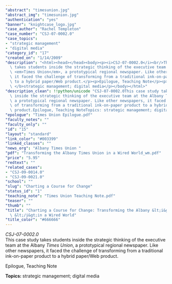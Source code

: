 ```yaml
---
"abstract": "timesunion.jpg"
"abstract_img": "timesunion.jpg"
"authentication": "yes"
"banner": "knightcase_logo.jpg"
"case_author": "Rachel Templeton"
"case_number": "CSJ-07-0002.0"
"case_topics":
- "strategic management"
- "digital media"
"category_id": "17"
"created_on": "1/14/2009"
"description": "<html><head></head><body><p><i>CSJ-07-0002.0</i><br/>This case study\
  \ takes students inside the strategic thinking of the executive team at the Albany\
  \ <em>Times Union</em>, a prototypical regional newspaper. Like other newspapers,\
  \ it faced the challenge of transforming from a traditional ink-on-paper product\
  \ to a hybrid paper/Web product.</p><p>Epilogue, Teaching Note</p><p><b>Topics:\
  \ </b>strategic management; digital media</p></body></html>"
"description_clean": !!python/unicode "CSJ-07-0002.0This case study takes students\
  \ inside the strategic thinking of the executive team at the Albany Times Union,\
  \ a prototypical regional newspaper. Like other newspapers, it faced the challenge\
  \ of transforming from a traditional ink-on-paper product to a hybrid paper/Web\
  \ product.Epilogue, Teaching NoteTopics: strategic management; digital media"
"epologue": "Times Union Epilogue.pdf"
"faculty_notes": ""
"faculty_only": ""
"id": "15"
"layout": "standard"
"link_color": "#003399"
"linked_classes": ""
"news_org": "Albany Times Union "
"pdf": "Transforming the Albany Times Union in a Wired World_wm.pdf"
"price": "5.95"
"redtext": ""
"related_cases":
- "CSJ-09-0014.0"
- "CSJ-09-0021.0"
"school": ""
"slug": "Charting a Course for Change"
"status_id": "1"
"teaching_note": "Times Union Teaching Note.pdf"
"teaser": ""
"thumb": ""
"title": "Charting a Course for Change: Transforming the Albany &lt;i&gt;Times Union\
  \ &lt;/i&gt;in a Wired World"
"title_color": "#666666"
---
```

<html><head></head><body><p><i>CSJ-07-0002.0</i><br/>This case study takes students inside the strategic thinking of the executive team at the Albany <em>Times Union</em>, a prototypical regional newspaper. Like other newspapers, it faced the challenge of transforming from a traditional ink-on-paper product to a hybrid paper/Web product.</p><p>Epilogue, Teaching Note</p><p><b>Topics: </b>strategic management; digital media</p></body></html>

